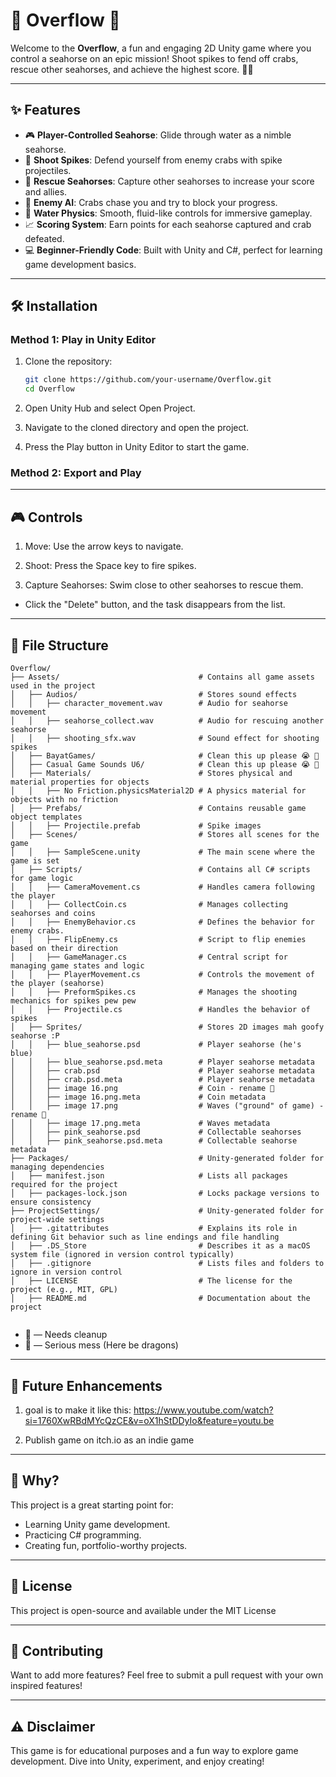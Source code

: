 # 🐚 Overflow 🌊

Welcome to the **Overflow**, a fun and engaging 2D Unity game where you control a seahorse on an epic mission! Shoot spikes to fend off crabs, rescue other seahorses, and achieve the highest score. 🦐🦀

---

## ✨ Features

- 🎮 **Player-Controlled Seahorse**: Glide through water as a nimble seahorse.
- 🏹 **Shoot Spikes**: Defend yourself from enemy crabs with spike projectiles.
- 🤝 **Rescue Seahorses**: Capture other seahorses to increase your score and allies.
- 🌟 **Enemy AI**: Crabs chase you and try to block your progress.
- 🌊 **Water Physics**: Smooth, fluid-like controls for immersive gameplay.
- 📈 **Scoring System**: Earn points for each seahorse captured and crab defeated.
- 💻 **Beginner-Friendly Code**: Built with Unity and C#, perfect for learning game development basics.

---

## 🛠️ Installation

### Method 1: Play in Unity Editor

1. Clone the repository:

   ```bash
   git clone https://github.com/your-username/Overflow.git
   cd Overflow
   ```

2. Open Unity Hub and select Open Project.

3. Navigate to the cloned directory and open the project.

4. Press the Play button in Unity Editor to start the game.

### Method 2: Export and Play
---

## 🎮 Controls

1. Move: Use the arrow keys to navigate.

2. Shoot: Press the Space key to fire spikes.

3. Capture Seahorses: Swim close to other seahorses to rescue them.

- Click the "Delete" button, and the task disappears from the list.

---

## 📂 File Structure

```
Overflow/
├── Assets/                               # Contains all game assets used in the project
│   ├── Audios/                           # Stores sound effects
│   │   ├── character_movement.wav        # Audio for seahorse movement
│   │   ├── seahorse_collect.wav          # Audio for rescuing another seahorse
│   │   ├── shooting_sfx.wav              # Sound effect for shooting spikes
│   ├── BayatGames/                       # Clean this up please 😭 🧹
│   ├── Casual Game Sounds U6/            # Clean this up please 😭 🧹
│   ├── Materials/                        # Stores physical and material properties for objects
│   │   ├── No Friction.physicsMaterial2D # A physics material for objects with no friction
│   ├── Prefabs/                          # Contains reusable game object templates
│   │   ├── Projectile.prefab             # Spike images
│   ├── Scenes/                           # Stores all scenes for the game
│   │   ├── SampleScene.unity             # The main scene where the game is set
│   ├── Scripts/                          # Contains all C# scripts for game logic
│   │   ├── CameraMovement.cs             # Handles camera following the player
│   │   ├── CollectCoin.cs                # Manages collecting seahorses and coins
│   │   ├── EnemyBehavior.cs              # Defines the behavior for enemy crabs.
│   │   ├── FlipEnemy.cs                  # Script to flip enemies based on their direction
│   │   ├── GameManager.cs                # Central script for managing game states and logic
│   │   ├── PlayerMovement.cs             # Controls the movement of the player (seahorse)
│   │   ├── PreformSpikes.cs              # Manages the shooting mechanics for spikes pew pew
│   │   ├── Projectile.cs                 # Handles the behavior of spikes
│   ├── Sprites/                          # Stores 2D images mah goofy seahorse :P
│   │   ├── blue_seahorse.psd             # Player seahorse (he's blue)
│   │   ├── blue_seahorse.psd.meta        # Player seahorse metadata
│   │   ├── crab.psd                      # Player seahorse metadata
│   │   ├── crab.psd.meta                 # Player seahorse metadata
│   │   ├── image 16.png                  # Coin - rename 🧹
│   │   ├── image 16.png.meta             # Coin metadata 
│   │   ├── image 17.png                  # Waves ("ground" of game) - rename 🧹
│   │   ├── image 17.png.meta             # Waves metadata
│   │   ├── pink_seahorse.psd             # Collectable seahorses
│   │   ├── pink_seahorse.psd.meta        # Collectable seahorse metadata
├── Packages/                             # Unity-generated folder for managing dependencies
│   ├── manifest.json                     # Lists all packages required for the project
│   ├── packages-lock.json                # Locks package versions to ensure consistency
├── ProjectSettings/                      # Unity-generated folder for project-wide settings
│   ├── .gitattributes                    # Explains its role in defining Git behavior such as line endings and file handling
│   ├── .DS_Store                         # Describes it as a macOS system file (ignored in version control typically)
│   ├── .gitignore                        # Lists files and folders to ignore in version control
│   ├── LICENSE                           # The license for the project (e.g., MIT, GPL)
│   ├── README.md                         # Documentation about the project


```
* 🧹 — Needs cleanup
* 🐉 — Serious mess (Here be dragons)

---

## 🌟 Future Enhancements

1. goal is to make it like this: https://www.youtube.com/watch?si=1760XwRBdMYcQzCE&v=oX1hStDDyIo&feature=youtu.be

2. Publish game on itch.io as an indie game


---

## 🤔 Why?

This project is a great starting point for:
- Learning Unity game development.
- Practicing C# programming.
- Creating fun, portfolio-worthy projects.

---

## 📜 License

This project is open-source and available under the MIT License

---

## 🐾 Contributing

Want to add more features? Feel free to submit a pull request with your own inspired features!

---

## ⚠️ Disclaimer

This game is for educational purposes and a fun way to explore game development. Dive into Unity, experiment, and enjoy creating!
